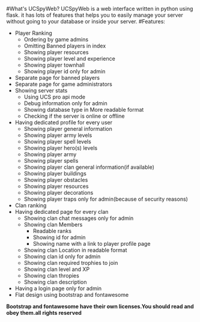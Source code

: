 #What's UCSpyWeb?
UCSpyWeb is a  web interface written in python using flask.
it has lots of features that helps you to easily manage your server without going to your database or inside your server.
#Features:

 - Player Ranking
	 - Ordering by game admins
	 - Omitting Banned players in index
	 - Showing player resources
	 - Showing player level and experience
	 - Showing player townhall
	 - Showing player id only for admin
 - Separate page for banned players
 - Separate page for game administrators
 - Showing server stats
	 - Using UCS pro api mode
	 - Debug information only for admin
	 - Showing database type in More readable format
	 - Checking if the server is online or offline
 - Having dedicated profile for every user
	 - Showing player general information
	 - Showing player army levels
	 - Showing player spell levels
	 - Showing player hero(s) levels
	 - Showing player army
	 - Showing player spells
	 - Showing player clan general information(if available)
	 - Showing player buildings
	 - Showing player obstacles
	 - Showing player resources
	 - Showing player decorations
	 - Showing player traps only for admin(because of security reasons)
 - Clan ranking
 - Having dedicated page for every clan
	 - Showing clan chat messages only for admin
	 - Showing clan Members
		 - Readable ranks
		 - Showing id for admin
		 - Showing name with a link to player profile page
	 - Showing clan Location in readable format
	 - Showing clan id only for admin
	 - Showing clan required trophies to join
	 - Showing clan level and XP
	 - Showing clan thropies
	 - Showing clan description
 - Having a  login page only for admin
 - Flat design using bootstrap and fontawesome

**Bootstrap and fontawesome have their own licenses.You should read and obey them.all rights reserved**
